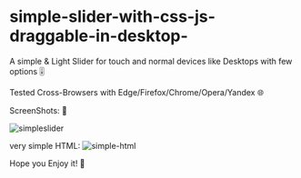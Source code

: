 # simple-slider-with-css-js-draggable-in-desktop-
A simple &amp; Light Slider for touch and normal devices like Desktops with few options 🎚

Tested Cross-Browsers with Edge/Firefox/Chrome/Opera/Yandex 🌐

ScreenShots: 📸

![simpleslider](https://github.com/mdesignfa/simple-slider-with-css-js-draggable-in-desktop-/assets/104726280/befe926c-bd36-4013-a632-5cdf6ab76053)

very simple HTML:
![simple-html](https://github.com/mdesignfa/simple-slider-with-css-js-draggable-in-desktop-/assets/104726280/d39f8c5a-3d12-4ec9-8d44-f55281d9510c)



Hope you Enjoy it! 🥳
